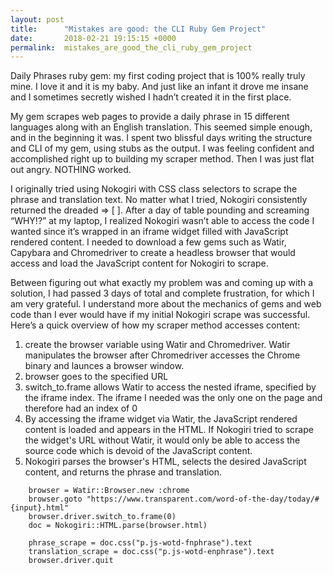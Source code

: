```yaml
---
layout: post
title:      "Mistakes are good: the CLI Ruby Gem Project"
date:       2018-02-21 19:15:15 +0000
permalink:  mistakes_are_good_the_cli_ruby_gem_project
---
```



Daily Phrases ruby gem: my first coding project that is 100% really truly mine. I love it and it is my baby. And just like an infant it drove me insane and I sometimes secretly wished I hadn’t created it in the first place. 

My gem scrapes web pages to provide a daily phrase in 15 different languages along with an English translation. This seemed simple enough, and in the beginning it was. I spent two blissful days writing the structure and CLI of my gem, using stubs as the output. I was feeling confident and accomplished right up to building my scraper method. Then I was just flat out angry. NOTHING worked. 

I originally tried using Nokogiri with CSS class selectors to scrape the phrase and translation text. No matter what I tried, Nokogiri consistently returned the dreaded => [ ]. After a day of table pounding and screaming “WHY!?” at my laptop, I realized Nokogiri wasn’t able to access the code I wanted since it’s wrapped in an iframe widget filled with JavaScript rendered content. I needed to download a few gems such as Watir, Capybara and Chromedriver to create a headless browser that would access and load the JavaScript content for Nokogiri to scrape.

Between figuring out what exactly my problem was and coming up with a solution, I had passed 3 days of total and complete frustration, for which I am very grateful.
I understand more about the mechanics of gems and web code than I ever would have if my initial Nokogiri scrape was successful. Here’s a quick overview of how my scraper method accesses content:

1. create the browser variable using Watir and Chromedriver. Watir manipulates the browser after Chromedriver accesses the Chrome binary and launces a browser window.
2. browser goes to the specified URL
3. switch_to.frame allows Watir to access the nested iframe, specified by the iframe index. The iframe I needed was the only one on the page and therefore had an index of 0
4. By accessing the iframe widget via Watir, the JavaScript rendered content is loaded and appears in the HTML. If Nokogiri tried to scrape the widget's URL without Watir, it would only be able to access the source code which is devoid of the JavaScript content.
5. Nokogiri  parses the browser's HTML, selects the desired JavaScript content, and returns the phrase and translation.


```
    browser = Watir::Browser.new :chrome
    browser.goto "https://www.transparent.com/word-of-the-day/today/#{input}.html"
    browser.driver.switch_to.frame(0)
    doc = Nokogiri::HTML.parse(browser.html)

    phrase_scrape = doc.css("p.js-wotd-fnphrase").text
    translation_scrape = doc.css("p.js-wotd-enphrase").text
    browser.driver.quit
```
